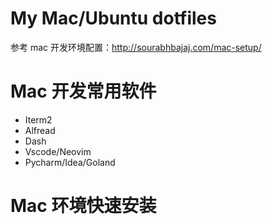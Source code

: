 # My Mac/Ubuntu dotfiles

参考 mac 开发环境配置：http://sourabhbajaj.com/mac-setup/

# Mac 开发常用软件

- Iterm2
- Alfread
- Dash
- Vscode/Neovim
- Pycharm/Idea/Goland

# Mac 环境快速安装

